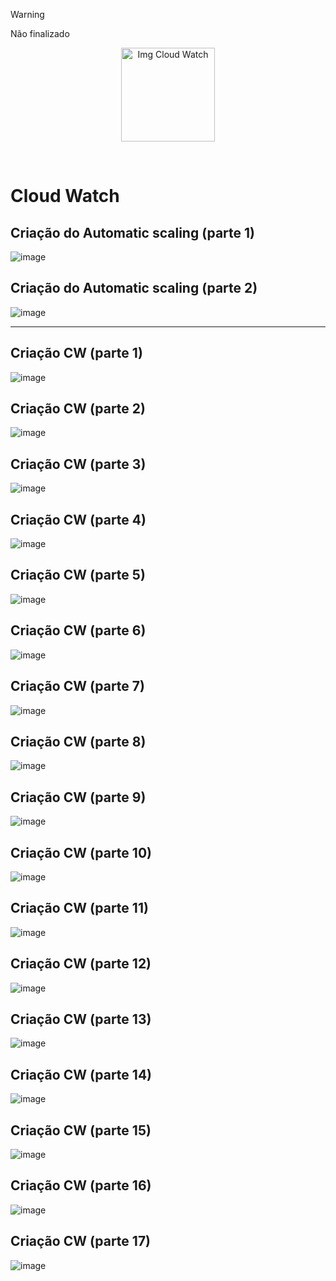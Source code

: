 > [!WARNING]
> Não finalizado

<p align="center">
  <img src="https://github.com/user-attachments/assets/fd67f97c-93f2-4ae5-a2fe-97b164f1b83c" alt="Img Cloud Watch" width="150">
</p>
<br>

# Cloud Watch

## Criação do Automatic scaling (parte 1)

![image](https://github.com/user-attachments/assets/3fb1aca8-7f38-405b-94aa-6fb1fb53da97)

## Criação do Automatic scaling (parte 2)

![image](https://github.com/user-attachments/assets/6a0df6d6-d951-4d4f-ab28-c75eeb0dbf93)

---
## Criação CW (parte 1)

![image](https://github.com/user-attachments/assets/751f1bfb-3feb-4321-b6c4-de994201bd2e)

## Criação CW (parte 2)

![image](https://github.com/user-attachments/assets/e47c9175-f1a8-4ccb-adeb-068d0aa90f5a)

## Criação CW (parte 3)

![image](https://github.com/user-attachments/assets/6f7279cc-2f8b-4ad4-a3bd-ba2f38a9399b)

## Criação CW (parte 4)

![image](https://github.com/user-attachments/assets/77cfe38c-2f6a-479d-a06a-c2c32b6c89fc)

## Criação CW (parte 5)

![image](https://github.com/user-attachments/assets/b6f64e81-4bc5-4f3c-a16c-99a2758f07cf)

## Criação CW (parte 6)

![image](https://github.com/user-attachments/assets/b99244bd-4ab3-413b-a63d-21e361b39f50)

## Criação CW (parte 7)

![image](https://github.com/user-attachments/assets/e2be984a-c986-4053-add8-c7f690407efc)

## Criação CW (parte 8)

![image](https://github.com/user-attachments/assets/5bdde8a2-f77d-453f-b531-60e29345ea36)

## Criação CW (parte 9)

![image](https://github.com/user-attachments/assets/d87ee585-c9e2-4258-b99e-12af15ebedf3)

## Criação CW (parte 10)

![image](https://github.com/user-attachments/assets/b764042b-9ee8-439b-8a8b-73699eee43fb)

## Criação CW (parte 11)

![image](https://github.com/user-attachments/assets/31ae241a-dd92-43d2-8d99-bbcb14ae0e01)

## Criação CW (parte 12)

![image](https://github.com/user-attachments/assets/71c86813-d048-46af-a507-60f4610bac89)

## Criação CW (parte 13)

![image](https://github.com/user-attachments/assets/85ffbf01-6d09-45c4-9123-119729289553)

## Criação CW (parte 14)

![image](https://github.com/user-attachments/assets/efe41bf2-42dd-4c0b-903a-15c6d96eb841)

## Criação CW (parte 15)

![image](https://github.com/user-attachments/assets/3243fcd0-34b7-4832-920f-1c9eb15c99d8)

## Criação CW (parte 16)

![image](https://github.com/user-attachments/assets/06661c06-c8a6-4d57-ac93-4dd518d79e75)

## Criação CW (parte 17)

![image](https://github.com/user-attachments/assets/95a23ed8-02a8-4f72-b6f3-d419c21b94c9)



